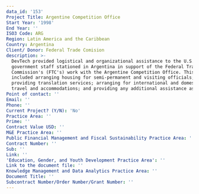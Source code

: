 ```yaml
---
data_id: '153'
Project Title: Argentine Competition Office
Start Year: '1998'
End Year: ''
ISO3 Code: ARG
Region: Latin America and the Caribbean
Country: Argentina
Client/ Donor: Federal Trade Comision
description: >-
  DevTech provided logistical and organizational assistance to the U.S.
  government staff stationed in Argentina in support of the Federal Trade
  Commission's (FTC's) work with the Argentine Competition Office. This service
  included arranging housing for semi-permanent and visiting officials;
  providing translation services; arranging for international and domestic
  travel and accommodations; and providing any additional assistance as required
Point of contact: ''
Email: ''
Phone: ''
Current Project? (Y/N): 'No'
Practice Area: ''
Prime: ''
Contract Value USD: ''
M&E Practice Area: ''
Public Financial Management and Fiscal Sustainability Practice Area: ''
Contract Number: ''
Sub: ''
Link: ''
'Education, Gender, and Youth Development Practice Area': ''
Link to the document file: ''
Knowledge Management and Data Analytics Practice Area: ''
Document Title: ''
Subcontract Number/Order Number/Grant Number: ''
---
```

